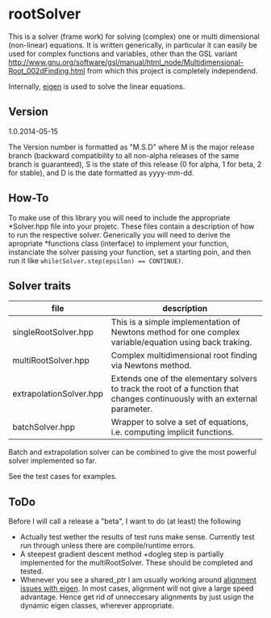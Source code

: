 rootSolver
==========

This is a solver (frame work) for solving (complex) one or multi dimensional (non-linear) equations. It is written generically, in particular it can easily be used for complex functions and variables, other than the GSL variant http://www.gnu.org/software/gsl/manual/html_node/Multidimensional-Root_002dFinding.html  from which this project is completely independend.

Internally, [eigen](http://eigen.tuxfamily.org) is used to solve the linear equations.

## Version

1.0.2014-05-15

The Version number is formatted as "M.S.D" where M is the major release branch (backward compatibility to all non-alpha releases of the same branch is guaranteed), S is the state of this release (0 for alpha, 1 for beta, 2 for stable), and D is the date formatted as yyyy-mm-dd.


## How-To

To make use of this library you will need to include the appropriate *Solver.hpp file into your projetc. These files contain a description of how to run the respective solver. Generically you will need to derive the apropriate *functions class (interface) to implement your function, instanciate the solver passing your function, set a starting poin, and then run it like `while(Solver.step(epsilon) == CONTINUE)`.

## Solver traits

file|description
---|---
singleRootSolver.hpp | This is a simple implementation of Newtons method for one complex variable/equation using back traking.
multiRootSolver.hpp | Complex multidimensional root finding via Newtons method.
extrapolationSolver.hpp | Extends one of the elementary solvers to track the root of a function that changes continuously with an external parameter.
batchSolver.hpp | Wrapper to solve a set of equations, i.e. computing implicit functions.

Batch and extrapolation solver can be combined to give the most powerful solver implemented so far.

See the test cases for examples.


## ToDo

Before I will call a release a "beta", I want to do (at least) the following

* Actually test wether the results of test runs make sense. Currently test run through unless there are compile/runtime errors.
* A steepest gradient descent method +dogleg step is partially implemented for the multiRootSolver. These should be completed and tested.
* Whenever you see a shared_ptr I am usually working around [alignment issues with eigen](http://eigen.tuxfamily.org/dox/group__TopicUnalignedArrayAssert.html). In most cases, alignment will not give a large speed advantage. Hence get rid of unneccesary alignments by just usign the dynamic eigen classes, wherever appropriate.
